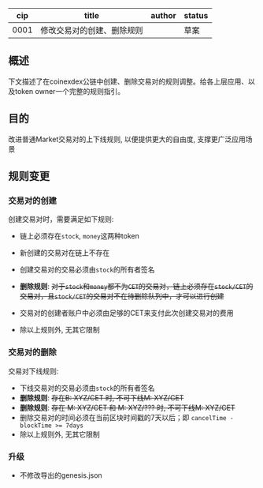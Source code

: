 cip | title | author | status |
-------|-------|------|-------|
0001 | 修改交易对的创建、删除规则| | 草案|

## 概述

下文描述了在coinexdex公链中创建、删除交易对的规则调整。给各上层应用、以及token owner一个完整的规则指引。

## 目的

改进普通Market交易对的上下线规则, 以便提供更大的自由度, 支撑更广泛应用场景

## 规则变更

### 交易对的创建

创建交易对时，需要满足如下规则:

- 链上必须存在`stock`, `money`这两种token
- 新创建的交易对在链上不存在
- 创建交易对的交易必须由`stock`的所有者签名

- **删除规则**: ~~对于`stock`和`money`都不为`CET`的交易对，链上必须存在`stock/CET`的交易对，且`stock/CET`的交易对不在待删除队列中，才可以进行创建~~
- 交易对的创建者账户中必须由足够的CET来支付此次创建交易对的费用
- 除以上规则外, 无其它限制

### 交易对的删除

交易对下线规则:
- 下线交易对的交易必须由`stock`的所有者签名
- **删除规则**: ~~存在B: XYZ/CET 时, 不可下线M: XYZ/CET~~
- **删除规则**: ~~存在 M: XYZ/CET 和 M: XYZ/??? 时,   不可下线M: XYZ/CET~~
- 删除交易对的时间必须在当前区块时间戳的7天以后；即 `cancelTime - blockTime >= 7days`
- 除以上规则外, 无其它限制

### 升级
- 不修改导出的genesis.json
